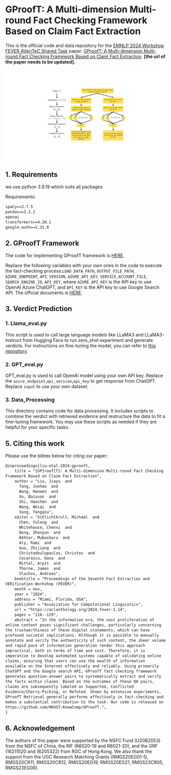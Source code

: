 # GProofT: A Multi-dimension Multi-round Fact Checking Framework Based on Claim Fact Extraction

This is the official code and data repository for the [EMNLP 2024 Workshop FEVER AVeriTeC Shared Task](https://fever.ai/) paper:
[GProofT: A Multi-dimension Multi-round Fact Checking Framework Based on Claim Fact Extraction](https://arxiv.org/abs/2401.07286).
**[the url of the paper needs to be updated].**

![Overview](overview.png)

## 1. Requirements

we use python 3.9.19 which suits all packages

Requirements:
```
spaCy==3.7.5
pandas==2.2.2
openai
transformers==4.20.1
google-auth==2.31.0
```

## 2. GProofT Framework

The code for implementing GProofT framework is [HERE](https://github.com/HKUST-KnowComp/GProofT/blob/main/GPoofT.py).

Replace the following variables with your own ones in the code to execute the fact-checking process:``LOAD_DATA_PATH``, ``OUTPUT_FILE_PATH``, ``AZURE_ENDPOINT``, ``API_VERSION``, ``AZURE_API_KEY``, ``SERVICE_ACCOUNT_FILE``, ``SEARCH_ENGINE_ID``, ``API_KEY``, where ``AZURE_API_KEY`` is the API key to use OpenAI Azure ChatGPT, and ``API_KEY`` is the API key to use Google Search API. The official documents is [HERE](https://developers.google.com/custom-search/v1/overview).

## 3. Verdict Prediction
### 1. Llama_eval.py

This script is used to call large language models like LLaMA3 and LLaMA3-Instruct from Hugging Face to run zero_shot experiment and generate verdicts. For instructions on fine-tuning the model, you can refer to [this repository](https://github.com/hiyouga/LLaMA-Factory).

### 2. GPT_eval.py
GPT_eval.py is used to call OpenAI model using your own API key. Replace the ``azure_endpoint``,``api_version``,``api_key`` to get response from ChatGPT. Replace ``input`` to use your own dataset. 

### 3. Data_Processing

This directory contains code for data processing. It includes scripts to combine the verdict with retrieved evidence and restructure the data to fit a fine-tuning framework. You may use these scripts as needed if they are helpful for your specific tasks.



## 5. Citing this work
Please use the bibtex below for citing our paper:
```
@inproceedings{liu-etal-2024-gprooft,
    title = "{GP}roof{T}: A Multi-dimension Multi-round Fact Checking Framework Based on Claim Fact Extraction",
    author = "Liu, Jiayu  and
      Tang, Junhao  and
      Wang, Hanwen  and
      Xu, Baixuan  and
      Shi, Haochen  and
      Wang, Weiqi  and
      Song, Yangqiu",
    editor = "Schlichtkrull, Michael  and
      Chen, Yulong  and
      Whitehouse, Chenxi  and
      Deng, Zhenyun  and
      Akhtar, Mubashara  and
      Aly, Rami  and
      Guo, Zhijiang  and
      Christodoulopoulos, Christos  and
      Cocarascu, Oana  and
      Mittal, Arpit  and
      Thorne, James  and
      Vlachos, Andreas",
    booktitle = "Proceedings of the Seventh Fact Extraction and VERification Workshop (FEVER)",
    month = nov,
    year = "2024",
    address = "Miami, Florida, USA",
    publisher = "Association for Computational Linguistics",
    url = "https://aclanthology.org/2024.fever-1.14",
    pages = "118--129",
    abstract = "In the information era, the vast proliferation of online content poses significant challenges, particularly concerning the trustworthiness of these digital statements, which can have profound societal implications. Although it is possible to manually annotate and verify the authenticity of such content, the sheer volume and rapid pace of information generation render this approach impractical, both in terms of time and cost. Therefore, it is imperative to develop automated systems capable of validating online claims, ensuring that users can use the wealth of information available on the Internet effectively and reliably. Using primarily ChatGPT and the Google search API, GProofT fact checking framework generates question-answer pairs to systematically extract and verify the facts within claims. Based on the outcomes of these QA pairs, claims are subsequently labeled as Supported, Conflicted Evidence/Cherry-Picking, or Refuted. Shown by extensive experiments, GProofT Retrieval generally performs effectively in fact-checking and makes a substantial contribution to the task. Our code is released on https://github.com/HKUST-KnowComp/GProofT.",
}
```



## 6. Acknowledgement

The authors of this paper were supported by the NSFC Fund (U20B2053) from the NSFC of China, the RIF (R6020-19 and R6021-20), and the GRF (16211520 and 16205322) from RGC of Hong Kong. We also thank the support from the UGC Research Matching Grants (RMGS20EG01-D, RMGS20CR11, RMGS20CR12, RMGS20EG19, RMGS20EG21, RMGS23CR05, RMGS23EG08). 
